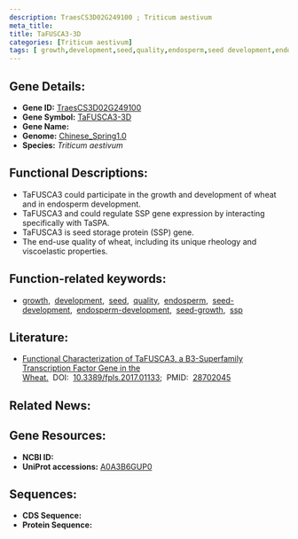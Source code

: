 ```yaml
---
description: TraesCS3D02G249100 ; Triticum aestivum
meta_title:
title: TaFUSCA3-3D
categories: [Triticum aestivum]
tags: [ growth,development,seed,quality,endosperm,seed development,endosperm development,seed growth,ssp ]
---
```


## Gene Details:
- **Gene ID:**	[TraesCS3D02G249100](https://ensembl.gramene.org/Triticum_aestivum/Gene/Summary?g=TraesCS3D02G249100)
- **Gene Symbol:** <u>TaFUSCA3-3D</u>
- **Gene Name:** 
- **Genome:** [Chinese_Spring1.0](https://ensembl.gramene.org/Triticum_aestivum/Info/Index)
- **Species:** *Triticum aestivum*

## Functional Descriptions:
   - TaFUSCA3 could participate in the growth and development of wheat and in endosperm development.
   - TaFUSCA3 and could regulate SSP gene expression by interacting specifically with TaSPA.
   - TaFUSCA3 is seed storage protein (SSP) gene.
   - The end-use quality of wheat, including its unique rheology and viscoelastic properties.

## Function-related keywords:
   - [growth](/tags/growth/),&nbsp;&nbsp;[development](/tags/development/),&nbsp;&nbsp;[seed](/tags/seed/),&nbsp;&nbsp;[quality](/tags/quality/),&nbsp;&nbsp;[endosperm](/tags/endosperm/),&nbsp;&nbsp;[seed-development](/tags/seed-development/),&nbsp;&nbsp;[endosperm-development](/tags/endosperm-development/),&nbsp;&nbsp;[seed-growth](/tags/seed-growth/),&nbsp;&nbsp;[ssp](/tags/ssp/)

## Literature:
   - [Functional Characterization of TaFUSCA3, a B3-Superfamily Transcription Factor Gene in the Wheat.]( https://www.frontiersin.org/articles/10.3389/fpls.2017.01133/full)&nbsp;&nbsp;DOI:&nbsp;&nbsp;[10.3389/fpls.2017.01133](https://www.frontiersin.org/articles/10.3389/fpls.2017.01133/full);&nbsp;&nbsp;PMID:&nbsp;&nbsp;[28702045](https://pubmed.ncbi.nlm.nih.gov/28702045/)

## Related News:

## Gene Resources:
- **NCBI ID:**  [](https://www.ncbi.nlm.nih.gov/gene/?term=)
- **UniProt accessions:** [A0A3B6GUP0](https://www.uniprot.org/uniprotkb/A0A3B6GUP0/entry)



## Sequences:
- **CDS Sequence:**
- **Protein Sequence:**
